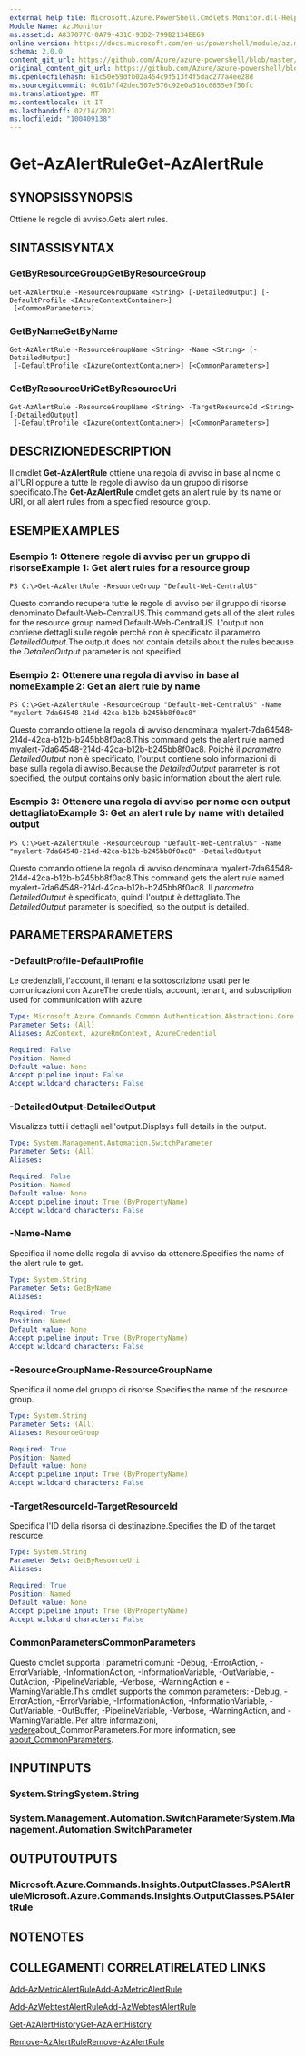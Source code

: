 ```yaml
---
external help file: Microsoft.Azure.PowerShell.Cmdlets.Monitor.dll-Help.xml
Module Name: Az.Monitor
ms.assetid: A837077C-0A79-431C-93D2-799B2134EE69
online version: https://docs.microsoft.com/en-us/powershell/module/az.monitor/get-azalertrule
schema: 2.0.0
content_git_url: https://github.com/Azure/azure-powershell/blob/master/src/Monitor/Monitor/help/Get-AzAlertRule.md
original_content_git_url: https://github.com/Azure/azure-powershell/blob/master/src/Monitor/Monitor/help/Get-AzAlertRule.md
ms.openlocfilehash: 61c50e59dfb02a454c9f513f4f5dac277a4ee28d
ms.sourcegitcommit: 0c61b7f42dec507e576c92e0a516c6655e9f50fc
ms.translationtype: MT
ms.contentlocale: it-IT
ms.lasthandoff: 02/14/2021
ms.locfileid: "100409138"
---
```

# <span data-ttu-id="8778a-101">Get-AzAlertRule</span><span class="sxs-lookup"><span data-stu-id="8778a-101">Get-AzAlertRule</span></span>

## <span data-ttu-id="8778a-102">SYNOPSIS</span><span class="sxs-lookup"><span data-stu-id="8778a-102">SYNOPSIS</span></span>
<span data-ttu-id="8778a-103">Ottiene le regole di avviso.</span><span class="sxs-lookup"><span data-stu-id="8778a-103">Gets alert rules.</span></span>

## <span data-ttu-id="8778a-104">SINTASSI</span><span class="sxs-lookup"><span data-stu-id="8778a-104">SYNTAX</span></span>

### <span data-ttu-id="8778a-105">GetByResourceGroup</span><span class="sxs-lookup"><span data-stu-id="8778a-105">GetByResourceGroup</span></span>
```
Get-AzAlertRule -ResourceGroupName <String> [-DetailedOutput] [-DefaultProfile <IAzureContextContainer>]
 [<CommonParameters>]
```

### <span data-ttu-id="8778a-106">GetByName</span><span class="sxs-lookup"><span data-stu-id="8778a-106">GetByName</span></span>
```
Get-AzAlertRule -ResourceGroupName <String> -Name <String> [-DetailedOutput]
 [-DefaultProfile <IAzureContextContainer>] [<CommonParameters>]
```

### <span data-ttu-id="8778a-107">GetByResourceUri</span><span class="sxs-lookup"><span data-stu-id="8778a-107">GetByResourceUri</span></span>
```
Get-AzAlertRule -ResourceGroupName <String> -TargetResourceId <String> [-DetailedOutput]
 [-DefaultProfile <IAzureContextContainer>] [<CommonParameters>]
```

## <span data-ttu-id="8778a-108">DESCRIZIONE</span><span class="sxs-lookup"><span data-stu-id="8778a-108">DESCRIPTION</span></span>
<span data-ttu-id="8778a-109">Il cmdlet **Get-AzAlertRule** ottiene una regola di avviso in base al nome o all'URI oppure a tutte le regole di avviso da un gruppo di risorse specificato.</span><span class="sxs-lookup"><span data-stu-id="8778a-109">The **Get-AzAlertRule** cmdlet gets an alert rule by its name or URI, or all alert rules from a specified resource group.</span></span>

## <span data-ttu-id="8778a-110">ESEMPI</span><span class="sxs-lookup"><span data-stu-id="8778a-110">EXAMPLES</span></span>

### <span data-ttu-id="8778a-111">Esempio 1: Ottenere regole di avviso per un gruppo di risorse</span><span class="sxs-lookup"><span data-stu-id="8778a-111">Example 1: Get alert rules for a resource group</span></span>
```
PS C:\>Get-AzAlertRule -ResourceGroup "Default-Web-CentralUS"
```

<span data-ttu-id="8778a-112">Questo comando recupera tutte le regole di avviso per il gruppo di risorse denominato Default-Web-CentralUS.</span><span class="sxs-lookup"><span data-stu-id="8778a-112">This command gets all of the alert rules for the resource group named Default-Web-CentralUS.</span></span>
<span data-ttu-id="8778a-113">L'output non contiene dettagli sulle regole perché non è specificato il parametro *DetailedOutput.*</span><span class="sxs-lookup"><span data-stu-id="8778a-113">The output does not contain details about the rules because the *DetailedOutput* parameter is not specified.</span></span>

### <span data-ttu-id="8778a-114">Esempio 2: Ottenere una regola di avviso in base al nome</span><span class="sxs-lookup"><span data-stu-id="8778a-114">Example 2: Get an alert rule by name</span></span>
```
PS C:\>Get-AzAlertRule -ResourceGroup "Default-Web-CentralUS" -Name "myalert-7da64548-214d-42ca-b12b-b245bb8f0ac8"
```

<span data-ttu-id="8778a-115">Questo comando ottiene la regola di avviso denominata myalert-7da64548-214d-42ca-b12b-b245bb8f0ac8.</span><span class="sxs-lookup"><span data-stu-id="8778a-115">This command gets the alert rule named myalert-7da64548-214d-42ca-b12b-b245bb8f0ac8.</span></span>
<span data-ttu-id="8778a-116">Poiché il *parametro DetailedOutput* non è specificato, l'output contiene solo informazioni di base sulla regola di avviso.</span><span class="sxs-lookup"><span data-stu-id="8778a-116">Because the *DetailedOutput* parameter is not specified, the output contains only basic information about the alert rule.</span></span>

### <span data-ttu-id="8778a-117">Esempio 3: Ottenere una regola di avviso per nome con output dettagliato</span><span class="sxs-lookup"><span data-stu-id="8778a-117">Example 3: Get an alert rule by name with detailed output</span></span>
```
PS C:\>Get-AzAlertRule -ResourceGroup "Default-Web-CentralUS" -Name "myalert-7da64548-214d-42ca-b12b-b245bb8f0ac8" -DetailedOutput
```

<span data-ttu-id="8778a-118">Questo comando ottiene la regola di avviso denominata myalert-7da64548-214d-42ca-b12b-b245bb8f0ac8.</span><span class="sxs-lookup"><span data-stu-id="8778a-118">This command gets the alert rule named myalert-7da64548-214d-42ca-b12b-b245bb8f0ac8.</span></span>
<span data-ttu-id="8778a-119">Il *parametro DetailedOutput* è specificato, quindi l'output è dettagliato.</span><span class="sxs-lookup"><span data-stu-id="8778a-119">The *DetailedOutput* parameter is specified, so the output is detailed.</span></span>

## <span data-ttu-id="8778a-120">PARAMETERS</span><span class="sxs-lookup"><span data-stu-id="8778a-120">PARAMETERS</span></span>

### <span data-ttu-id="8778a-121">-DefaultProfile</span><span class="sxs-lookup"><span data-stu-id="8778a-121">-DefaultProfile</span></span>
<span data-ttu-id="8778a-122">Le credenziali, l'account, il tenant e la sottoscrizione usati per le comunicazioni con Azure</span><span class="sxs-lookup"><span data-stu-id="8778a-122">The credentials, account, tenant, and subscription used for communication with azure</span></span>

```yaml
Type: Microsoft.Azure.Commands.Common.Authentication.Abstractions.Core.IAzureContextContainer
Parameter Sets: (All)
Aliases: AzContext, AzureRmContext, AzureCredential

Required: False
Position: Named
Default value: None
Accept pipeline input: False
Accept wildcard characters: False
```

### <span data-ttu-id="8778a-123">-DetailedOutput</span><span class="sxs-lookup"><span data-stu-id="8778a-123">-DetailedOutput</span></span>
<span data-ttu-id="8778a-124">Visualizza tutti i dettagli nell'output.</span><span class="sxs-lookup"><span data-stu-id="8778a-124">Displays full details in the output.</span></span>

```yaml
Type: System.Management.Automation.SwitchParameter
Parameter Sets: (All)
Aliases:

Required: False
Position: Named
Default value: None
Accept pipeline input: True (ByPropertyName)
Accept wildcard characters: False
```

### <span data-ttu-id="8778a-125">-Name</span><span class="sxs-lookup"><span data-stu-id="8778a-125">-Name</span></span>
<span data-ttu-id="8778a-126">Specifica il nome della regola di avviso da ottenere.</span><span class="sxs-lookup"><span data-stu-id="8778a-126">Specifies the name of the alert rule to get.</span></span>

```yaml
Type: System.String
Parameter Sets: GetByName
Aliases:

Required: True
Position: Named
Default value: None
Accept pipeline input: True (ByPropertyName)
Accept wildcard characters: False
```

### <span data-ttu-id="8778a-127">-ResourceGroupName</span><span class="sxs-lookup"><span data-stu-id="8778a-127">-ResourceGroupName</span></span>
<span data-ttu-id="8778a-128">Specifica il nome del gruppo di risorse.</span><span class="sxs-lookup"><span data-stu-id="8778a-128">Specifies the name of the resource group.</span></span>

```yaml
Type: System.String
Parameter Sets: (All)
Aliases: ResourceGroup

Required: True
Position: Named
Default value: None
Accept pipeline input: True (ByPropertyName)
Accept wildcard characters: False
```

### <span data-ttu-id="8778a-129">-TargetResourceId</span><span class="sxs-lookup"><span data-stu-id="8778a-129">-TargetResourceId</span></span>
<span data-ttu-id="8778a-130">Specifica l'ID della risorsa di destinazione.</span><span class="sxs-lookup"><span data-stu-id="8778a-130">Specifies the ID of the target resource.</span></span>

```yaml
Type: System.String
Parameter Sets: GetByResourceUri
Aliases:

Required: True
Position: Named
Default value: None
Accept pipeline input: True (ByPropertyName)
Accept wildcard characters: False
```

### <span data-ttu-id="8778a-131">CommonParameters</span><span class="sxs-lookup"><span data-stu-id="8778a-131">CommonParameters</span></span>
<span data-ttu-id="8778a-132">Questo cmdlet supporta i parametri comuni: -Debug, -ErrorAction, -ErrorVariable, -InformationAction, -InformationVariable, -OutVariable, -OutAction, -PipelineVariable, -Verbose, -WarningAction e -WarningVariable.</span><span class="sxs-lookup"><span data-stu-id="8778a-132">This cmdlet supports the common parameters: -Debug, -ErrorAction, -ErrorVariable, -InformationAction, -InformationVariable, -OutVariable, -OutBuffer, -PipelineVariable, -Verbose, -WarningAction, and -WarningVariable.</span></span> <span data-ttu-id="8778a-133">Per altre informazioni, [vedere](http://go.microsoft.com/fwlink/?LinkID=113216)about_CommonParameters.</span><span class="sxs-lookup"><span data-stu-id="8778a-133">For more information, see [about_CommonParameters](http://go.microsoft.com/fwlink/?LinkID=113216).</span></span>

## <span data-ttu-id="8778a-134">INPUT</span><span class="sxs-lookup"><span data-stu-id="8778a-134">INPUTS</span></span>

### <span data-ttu-id="8778a-135">System.String</span><span class="sxs-lookup"><span data-stu-id="8778a-135">System.String</span></span>

### <span data-ttu-id="8778a-136">System.Management.Automation.SwitchParameter</span><span class="sxs-lookup"><span data-stu-id="8778a-136">System.Management.Automation.SwitchParameter</span></span>

## <span data-ttu-id="8778a-137">OUTPUT</span><span class="sxs-lookup"><span data-stu-id="8778a-137">OUTPUTS</span></span>

### <span data-ttu-id="8778a-138">Microsoft.Azure.Commands.Insights.OutputClasses.PSAlertRule</span><span class="sxs-lookup"><span data-stu-id="8778a-138">Microsoft.Azure.Commands.Insights.OutputClasses.PSAlertRule</span></span>

## <span data-ttu-id="8778a-139">NOTE</span><span class="sxs-lookup"><span data-stu-id="8778a-139">NOTES</span></span>

## <span data-ttu-id="8778a-140">COLLEGAMENTI CORRELATI</span><span class="sxs-lookup"><span data-stu-id="8778a-140">RELATED LINKS</span></span>


[<span data-ttu-id="8778a-141">Add-AzMetricAlertRule</span><span class="sxs-lookup"><span data-stu-id="8778a-141">Add-AzMetricAlertRule</span></span>](./Add-AzMetricAlertRule.md)

[<span data-ttu-id="8778a-142">Add-AzWebtestAlertRule</span><span class="sxs-lookup"><span data-stu-id="8778a-142">Add-AzWebtestAlertRule</span></span>](./Add-AzWebtestAlertRule.md)

[<span data-ttu-id="8778a-143">Get-AzAlertHistory</span><span class="sxs-lookup"><span data-stu-id="8778a-143">Get-AzAlertHistory</span></span>](./Get-AzAlertHistory.md)

[<span data-ttu-id="8778a-144">Remove-AzAlertRule</span><span class="sxs-lookup"><span data-stu-id="8778a-144">Remove-AzAlertRule</span></span>](./Remove-AzAlertRule.md)


